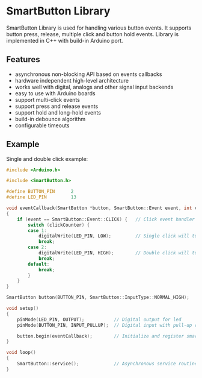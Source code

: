 # SmartButton Library
SmartButton Library is used for handling various button events.
It supports button press, release, multiple click and button hold events.
Library is implemented in C++ with build-in Arduino port.

## Features
* asynchronous non-blocking API based on events callbacks
* hardware independent high-level architecture
* works well with digital, analogs and other signal input backends
* easy to use with Arduino boards
* support multi-click events
* support press and release events
* support hold and long-hold events
* build-in debounce algorithm
* configurable timeouts

## Example

Single and double click example:

```cpp
#include <Arduino.h>

#include <SmartButton.h>

#define BUTTON_PIN      2
#define LED_PIN         13

void eventCallback(SmartButton *button, SmartButton::Event event, int clickCounter)
{
    if (event == SmartButton::Event::CLICK) {   // Click event handler
        switch (clickCounter) {
        case 1:
            digitalWrite(LED_PIN, LOW);         // Single click will turn led off
            break;
        case 2:
            digitalWrite(LED_PIN, HIGH);        // Double click will turn led on
            break;
        default:
            break;
        }
    }
}

SmartButton button(BUTTON_PIN, SmartButton::InputType::NORMAL_HIGH);

void setup()
{
    pinMode(LED_PIN, OUTPUT);           // Digital output for led
    pinMode(BUTTON_PIN, INPUT_PULLUP);  // Digital input with pull-up resistors (normal high)

    button.begin(eventCallback);        // Initialize and register smart button
}

void loop()
{
    SmartButton::service();             // Asynchronous service routine, should be called periodically
}
```
